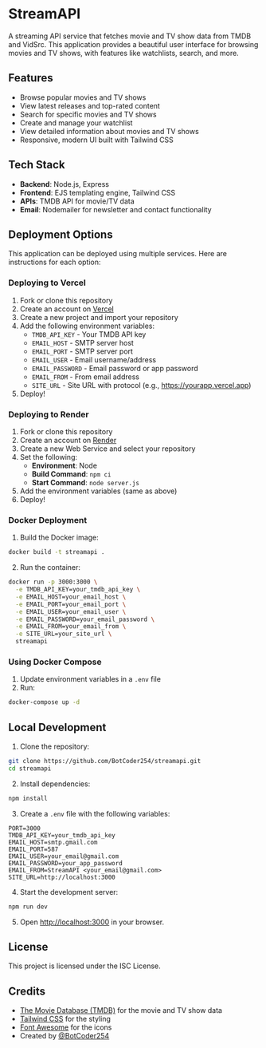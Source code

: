 # StreamAPI

A streaming API service that fetches movie and TV show data from TMDB and VidSrc. This application provides a beautiful user interface for browsing movies and TV shows, with features like watchlists, search, and more.

## Features

- Browse popular movies and TV shows
- View latest releases and top-rated content
- Search for specific movies and TV shows
- Create and manage your watchlist
- View detailed information about movies and TV shows
- Responsive, modern UI built with Tailwind CSS

## Tech Stack

- **Backend**: Node.js, Express
- **Frontend**: EJS templating engine, Tailwind CSS
- **APIs**: TMDB API for movie/TV data
- **Email**: Nodemailer for newsletter and contact functionality

## Deployment Options

This application can be deployed using multiple services. Here are instructions for each option:

### Deploying to Vercel

1. Fork or clone this repository
2. Create an account on [Vercel](https://vercel.com)
3. Create a new project and import your repository
4. Add the following environment variables:
   - `TMDB_API_KEY` - Your TMDB API key
   - `EMAIL_HOST` - SMTP server host
   - `EMAIL_PORT` - SMTP server port
   - `EMAIL_USER` - Email username/address
   - `EMAIL_PASSWORD` - Email password or app password
   - `EMAIL_FROM` - From email address
   - `SITE_URL` - Site URL with protocol (e.g., https://yourapp.vercel.app)
5. Deploy!

### Deploying to Render

1. Fork or clone this repository
2. Create an account on [Render](https://render.com)
3. Create a new Web Service and select your repository
4. Set the following:
   - **Environment**: Node
   - **Build Command**: `npm ci`
   - **Start Command**: `node server.js`
5. Add the environment variables (same as above)
6. Deploy!

### Docker Deployment

1. Build the Docker image:

```bash
docker build -t streamapi .
```

2. Run the container:

```bash
docker run -p 3000:3000 \
  -e TMDB_API_KEY=your_tmdb_api_key \
  -e EMAIL_HOST=your_email_host \
  -e EMAIL_PORT=your_email_port \
  -e EMAIL_USER=your_email_user \
  -e EMAIL_PASSWORD=your_email_password \
  -e EMAIL_FROM=your_email_from \
  -e SITE_URL=your_site_url \
  streamapi
```

### Using Docker Compose

1. Update environment variables in a `.env` file
2. Run:

```bash
docker-compose up -d
```

## Local Development

1. Clone the repository:

```bash
git clone https://github.com/BotCoder254/streamapi.git
cd streamapi
```

2. Install dependencies:

```bash
npm install
```

3. Create a `.env` file with the following variables:

```
PORT=3000
TMDB_API_KEY=your_tmdb_api_key
EMAIL_HOST=smtp.gmail.com
EMAIL_PORT=587
EMAIL_USER=your_email@gmail.com
EMAIL_PASSWORD=your_app_password
EMAIL_FROM=StreamAPI <your_email@gmail.com>
SITE_URL=http://localhost:3000
```

4. Start the development server:

```bash
npm run dev
```

5. Open [http://localhost:3000](http://localhost:3000) in your browser.

## License

This project is licensed under the ISC License.

## Credits

- [The Movie Database (TMDB)](https://www.themoviedb.org/) for the movie and TV show data
- [Tailwind CSS](https://tailwindcss.com/) for the styling
- [Font Awesome](https://fontawesome.com/) for the icons
- Created by [@BotCoder254](https://github.com/BotCoder254) 